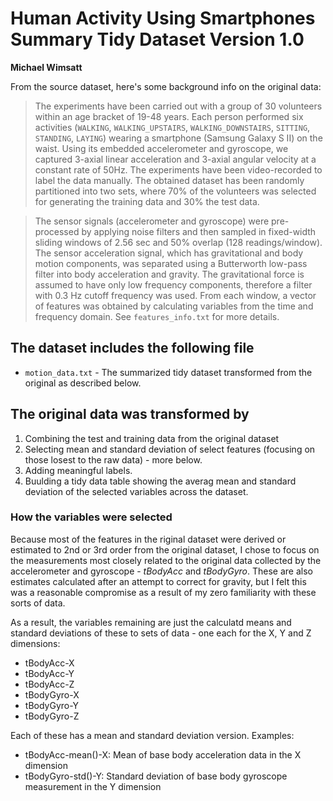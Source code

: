 # Human Activity Using Smartphones Summary Tidy Dataset Version 1.0

**Michael Wimsatt**

From the source dataset, here's some background info on the original data:

> The experiments have been carried out with a group of 30 volunteers within an age bracket of 19-48 years. Each person performed six activities (`WALKING`, `WALKING_UPSTAIRS`, `WALKING_DOWNSTAIRS`, `SITTING`, `STANDING`, `LAYING`) wearing a smartphone (Samsung Galaxy S II) on the waist. Using its embedded accelerometer and gyroscope, we captured 3-axial linear acceleration and 3-axial angular velocity at a constant rate of 50Hz. The experiments have been video-recorded to label the data manually. The obtained dataset has been randomly partitioned into two sets, where 70% of the volunteers was selected for generating the training data and 30% the test data. 

> The sensor signals (accelerometer and gyroscope) were pre-processed by applying noise filters and then sampled in fixed-width sliding windows of 2.56 sec and 50% overlap (128 readings/window). The sensor acceleration signal, which has gravitational and body motion components, was separated using a Butterworth low-pass filter into body acceleration and gravity. The gravitational force is assumed to have only low frequency components, therefore a filter with 0.3 Hz cutoff frequency was used. From each window, a vector of features was obtained by calculating variables from the time and frequency domain. See `features_info.txt` for more details. 

## The dataset includes the following file

- `motion_data.txt` - The summarized tidy dataset transformed from the original as described below.

## The original data was transformed by

1. Combining the test and training data from the original dataset
2. Selecting mean and standard deviation of select features (focusing on those losest to the raw data) - more below.
3. Adding meaningful labels.
4. Buulding a tidy data table showing the averag mean and standard deviation of the selected variables across the dataset.

### How the variables were selected

Because most of the features in the riginal dataset were derived or estimated to 2nd or 3rd order from the original dataset, I chose to focus on the measurements most closely related to the original data collected by the accelerometer and gyroscope - *tBodyAcc* and *tBodyGyro*. These are also estimates calculated after an attempt to correct for gravity, but I felt this was a reasonable compromise as a result of my zero familiarity with these sorts of data.

As a result, the variables remaining are just the calculatd means and standard deviations of these to sets of data - one each for the X, Y and Z dimensions:

- tBodyAcc-X
- tBodyAcc-Y
- tBodyAcc-Z
- tBodyGyro-X
- tBodyGyro-Y
- tBodyGyro-Z

Each of these has a mean and standard deviation version. Examples:

- tBodyAcc-mean()-X: Mean of base body acceleration data in the X dimension
- tBodyGyro-std()-Y: Standard deviation of base body gyroscope measurement in the Y dimension
